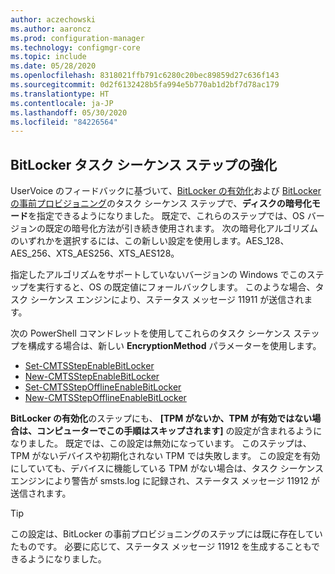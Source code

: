 ```yaml
---
author: aczechowski
ms.author: aaroncz
ms.prod: configuration-manager
ms.technology: configmgr-core
ms.topic: include
ms.date: 05/28/2020
ms.openlocfilehash: 8318021ffb791c6280c20bec89859d27c636f143
ms.sourcegitcommit: 0d2f6132428b5fa994e5b770ab1d2bf7d78ac179
ms.translationtype: HT
ms.contentlocale: ja-JP
ms.lasthandoff: 05/30/2020
ms.locfileid: "84226564"
---
```

## <a name="improvements-to-bitlocker-task-sequence-steps"></a><a name="bkmk_tsbitlocker"></a> BitLocker タスク シーケンス ステップの強化

<!--6995601-->

UserVoice のフィードバックに基づいて、[BitLocker の有効化](../../../../../osd/understand/task-sequence-steps.md#BKMK_EnableBitLocker)および [BitLocker の事前プロビジョニング](../../../../../osd/understand/task-sequence-steps.md#BKMK_PreProvisionBitLocker)のタスク シーケンス ステップで、**ディスクの暗号化モード**を指定できるようになりました。 既定で、これらのステップでは、OS バージョンの既定の暗号化方法が引き続き使用されます。 次の暗号化アルゴリズムのいずれかを選択するには、この新しい設定を使用します。AES_128、AES_256、XTS_AES256、XTS_AES128。

指定したアルゴリズムをサポートしていないバージョンの Windows でこのステップを実行すると、OS の既定値にフォールバックします。 このような場合、タスク シーケンス エンジンにより、ステータス メッセージ 11911 が送信されます。

次の PowerShell コマンドレットを使用してこれらのタスク シーケンス ステップを構成する場合は、新しい **EncryptionMethod** パラメーターを使用します。

- [Set-CMTSStepEnableBitLocker](https://docs.microsoft.com/powershell/module/configurationmanager/Set-CMTSStepEnableBitLocker?view=sccm-ps)
- [New-CMTSStepEnableBitLocker](https://docs.microsoft.com/powershell/module/configurationmanager/New-CMTSStepEnableBitLocker?view=sccm-ps)
- [Set-CMTSStepOfflineEnableBitLocker](https://docs.microsoft.com/powershell/module/configurationmanager/Set-CMTSStepOfflineEnableBitLocker?view=sccm-ps)
- [New-CMTSStepOfflineEnableBitLocker](https://docs.microsoft.com/powershell/module/configurationmanager/New-CMTSStepOfflineEnableBitLocker?view=sccm-ps)

**BitLocker の有効化**のステップにも、 **[TPM がないか、TPM が有効ではない場合は、コンピューターでこの手順はスキップされます]** の設定が含まれるようになりました。 既定では、この設定は無効になっています。 このステップは、TPM がないデバイスや初期化されない TPM では失敗します。 この設定を有効にしていても、デバイスに機能している TPM がない場合は、タスク シーケンス エンジンにより警告が smsts.log に記録され、ステータス メッセージ 11912 が送信されます。

> [!TIP]
> この設定は、BitLocker の事前プロビジョニングのステップには既に存在していたものです。 必要に応じて、ステータス メッセージ 11912 を生成することもできるようになりました。
